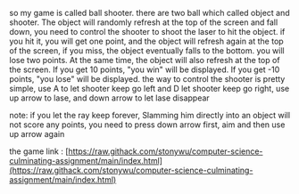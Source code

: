 so my game is called ball shooter. there are two ball which called object and shooter.
The object will randomly refresh at the top of the screen and fall down, you need to control the shooter to shoot the laser to hit the object.
if you hit it, you will get one point, and the object will refresh again at the top of the screen, if you miss, the object eventually falls to the bottom.
you will lose two points. At the same time, the object will also refresh at the top of the screen. If you get 10 points, "you win" will be displayed.
If you get -10 points, "you lose" will be displayed.
the way to control the shooter is pretty simple, use A to let shooter keep go left and D let shooter keep go right, use  up arrow to lase, and down arrow to let lase disappear

note: if you let the ray keep forever, Slamming him directly into an object will not score any points, you need to press down arrow first, aim and then use up arrow again

the game link : [https://raw.githack.com/stonywu/computer-science-culminating-assignment/main/index.html](https://raw.githack.com/stonywu/computer-science-culminating-assignment/main/index.html)
